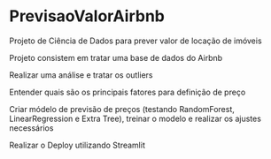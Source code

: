 # PrevisaoValorAirbnb
 Projeto de Ciência de Dados para prever valor de locação de imóveis

 Projeto consistem em tratar uma base de dados do Airbnb

Realizar uma análise e tratar os outliers

Entender quais são os principais fatores para definição de preço

Criar módelo de previsão de preços (testando RandomForest, LinearRegression e Extra Tree), treinar o modelo e realizar os ajustes necessários 

Realizar o Deploy utilizando Streamlit
